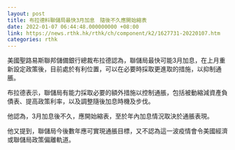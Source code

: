 ```yaml
---
layout: post
title: 布拉德料聯儲局最快3月加息　隨後不久應開始縮表
date: 2022-01-07 06:44:48.000000000 +08:00
link: https://news.rthk.hk/rthk/ch/component/k2/1627731-20220107.htm
categories: rthk
---
```


美國聖路易斯聯邦儲備銀行總裁布拉德認為，聯儲局最快可能3月加息，在上月重新設定政策後，目前處於有利位置，可以在必要時採取更進取的措施，以抑制通脹。

布拉德表示，聯儲局有能力採取必要的額外措施以控制通脹，包括被動縮減資產負債表、提高政策利率，以及調整隨後加息時機及步伐。

他認為，3月加息後不久，應開始縮表，至於年內加息情況取決於通脹表現。

他又提到，聯儲局今後數年應可實現通脹目標，又不認為這一波疫情會令美國經濟或聯儲局政策偏離軌道。
